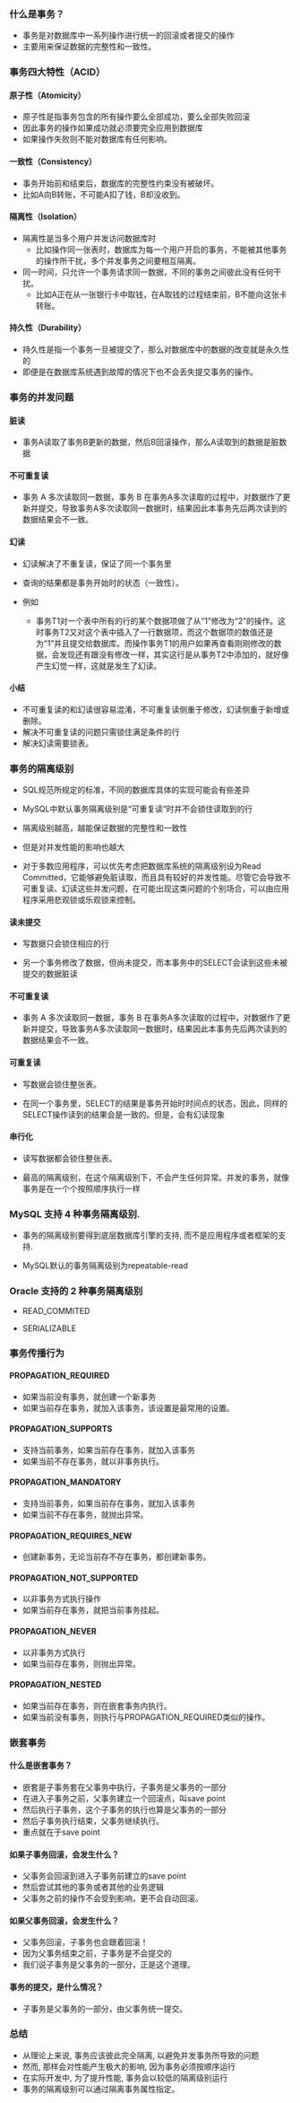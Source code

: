### 什么是事务？

- 事务是对数据库中一系列操作进行统一的回滚或者提交的操作
- 主要用来保证数据的完整性和一致性。

### 事务四大特性（ACID）

#### 原子性（Atomicity）

- 原子性是指事务包含的所有操作要么全部成功，要么全部失败回滚
- 因此事务的操作如果成功就必须要完全应用到数据库
- 如果操作失败则不能对数据库有任何影响。

#### 一致性（Consistency）

- 事务开始前和结束后，数据库的完整性约束没有被破坏。
- 比如A向B转账，不可能A扣了钱，B却没收到。

#### 隔离性（Isolation）

- 隔离性是当多个用户并发访问数据库时
  - 比如操作同一张表时，数据库为每一个用户开启的事务，不能被其他事务的操作所干扰，多个并发事务之间要相互隔离。
- 同一时间，只允许一个事务请求同一数据，不同的事务之间彼此没有任何干扰。
  - 比如A正在从一张银行卡中取钱，在A取钱的过程结束前，B不能向这张卡转账。

#### 持久性（Durability）

- 持久性是指一个事务一旦被提交了，那么对数据库中的数据的改变就是永久性的
- 即便是在数据库系统遇到故障的情况下也不会丢失提交事务的操作。

### 事务的并发问题

#### 脏读

- 事务A读取了事务B更新的数据，然后B回滚操作，那么A读取到的数据是脏数据

#### 不可重复读

- 事务 A 多次读取同一数据，事务 B 在事务A多次读取的过程中，对数据作了更新并提交，导致事务A多次读取同一数据时，结果因此本事务先后两次读到的数据结果会不一致。

#### 幻读

- 幻读解决了不重复读，保证了同一个事务里
- 查询的结果都是事务开始时的状态（一致性）。

- 例如
  - 事务T1对一个表中所有的行的某个数据项做了从“1”修改为“2”的操作。这时事务T2又对这个表中插入了一行数据项，而这个数据项的数值还是为“1”并且提交给数据库。而操作事务T1的用户如果再查看刚刚修改的数据，会发现还有跟没有修改一样，其实这行是从事务T2中添加的，就好像产生幻觉一样，这就是发生了幻读。

#### 小结

- 不可重复读的和幻读很容易混淆，不可重复读侧重于修改，幻读侧重于新增或删除。
- 解决不可重复读的问题只需锁住满足条件的行
- 解决幻读需要锁表。

### 事务的隔离级别

- SQL规范所规定的标准，不同的数据库具体的实现可能会有些差异

- MySQL中默认事务隔离级别是“可重复读”时并不会锁住读取到的行

- 隔离级别越高，越能保证数据的完整性和一致性
- 但是对并发性能的影响也越大
- 对于多数应用程序，可以优先考虑把数据库系统的隔离级别设为Read Committed，它能够避免脏读取，而且具有较好的并发性能。尽管它会导致不可重复读、幻读这些并发问题，在可能出现这类问题的个别场合，可以由应用程序采用悲观锁或乐观锁来控制。

#### 读未提交

- 写数据只会锁住相应的行

- 另一个事务修改了数据，但尚未提交，而本事务中的SELECT会读到这些未被提交的数据脏读

#### 不可重复读

- 事务 A 多次读取同一数据，事务 B 在事务A多次读取的过程中，对数据作了更新并提交，导致事务A多次读取同一数据时，结果因此本事务先后两次读到的数据结果会不一致。

#### 可重复读

- 写数据会锁住整张表。

- 在同一个事务里，SELECT的结果是事务开始时时间点的状态，因此，同样的SELECT操作读到的结果会是一致的。但是，会有幻读现象

#### 串行化

- 读写数据都会锁住整张表。

- 最高的隔离级别，在这个隔离级别下，不会产生任何异常。并发的事务，就像事务是在一个个按照顺序执行一样

### MySQL 支持 4 种事务隔离级别.

- 事务的隔离级别要得到底层数据库引擎的支持, 而不是应用程序或者框架的支持.

- MySQL默认的事务隔离级别为repeatable-read

### Oracle 支持的 2 种事务隔离级别

- READ_COMMITED

- SERIALIZABLE

### 事务传播行为

#### PROPAGATION_REQUIRED

- 如果当前没有事务，就创建一个新事务
- 如果当前存在事务，就加入该事务，该设置是最常用的设置。

#### PROPAGATION_SUPPORTS

- 支持当前事务，如果当前存在事务，就加入该事务
- 如果当前不存在事务，就以非事务执行。

#### PROPAGATION_MANDATORY

- 支持当前事务，如果当前存在事务，就加入该事务
- 如果当前不存在事务，就抛出异常。

#### PROPAGATION_REQUIRES_NEW

- 创建新事务，无论当前存不存在事务，都创建新事务。

#### PROPAGATION_NOT_SUPPORTED

- 以非事务方式执行操作
- 如果当前存在事务，就把当前事务挂起。

#### PROPAGATION_NEVER

- 以非事务方式执行
- 如果当前存在事务，则抛出异常。

#### PROPAGATION_NESTED

- 如果当前存在事务，则在嵌套事务内执行。
- 如果当前没有事务，则执行与PROPAGATION_REQUIRED类似的操作。

### 嵌套事务

#### 什么是嵌套事务？

- 嵌套是子事务套在父事务中执行，子事务是父事务的一部分
- 在进入子事务之前，父事务建立一个回滚点，叫save point
- 然后执行子事务，这个子事务的执行也算是父事务的一部分
- 然后子事务执行结束，父事务继续执行。
- 重点就在于save point

#### 如果子事务回滚，会发生什么？

- 父事务会回滚到进入子事务前建立的save point
- 然后尝试其他的事务或者其他的业务逻辑
- 父事务之前的操作不会受到影响，更不会自动回滚。

#### 如果父事务回滚，会发生什么？

- 父事务回滚，子事务也会跟着回滚！
- 因为父事务结束之前，子事务是不会提交的
- 我们说子事务是父事务的一部分，正是这个道理。

#### 事务的提交，是什么情况？

- 子事务是父事务的一部分，由父事务统一提交。

### 总结

- 从理论上来说, 事务应该彼此完全隔离, 以避免并发事务所导致的问题
- 然而, 那样会对性能产生极大的影响, 因为事务必须按顺序运行
- 在实际开发中, 为了提升性能, 事务会以较低的隔离级别运行
- 事务的隔离级别可以通过隔离事务属性指定。